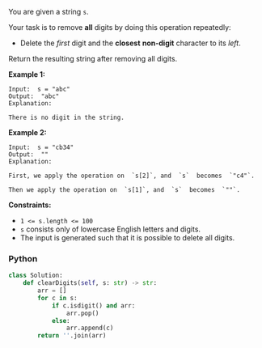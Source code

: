 You are given a string  `s`.

Your task is to remove  **all**  digits by doing this operation repeatedly:

-   Delete the  _first_  digit and the  **closest**  **non-digit**  character to its  _left_.

Return the resulting string after removing all digits.

**Example 1:**
```
Input:  s = "abc"
Output:  "abc"
Explanation:

There is no digit in the string.
```

**Example 2:**
```
Input:  s = "cb34"
Output:  ""
Explanation:

First, we apply the operation on  `s[2]`, and  `s`  becomes  `"c4"`.

Then we apply the operation on  `s[1]`, and  `s`  becomes  `""`.
```

**Constraints:**

-   `1 <= s.length <= 100`
-   `s`  consists only of lowercase English letters and digits.
-   The input is generated such that it is possible to delete all digits.


### Python

```python
class Solution:
    def clearDigits(self, s: str) -> str:
        arr = []
        for c in s:
            if c.isdigit() and arr:
                arr.pop()
            else:
                arr.append(c)
        return ''.join(arr)
```